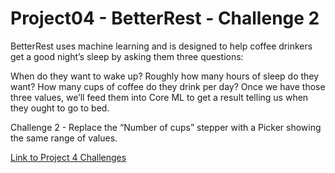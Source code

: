 # Project04 - BetterRest - Challenge 2

BetterRest uses machine learning and is designed to help coffee drinkers get a good night’s sleep by asking them three questions:

When do they want to wake up?
Roughly how many hours of sleep do they want?
How many cups of coffee do they drink per day?
Once we have those three values, we’ll feed them into Core ML to get a result telling us when they ought to go to bed.

Challenge 2 - Replace the “Number of cups” stepper with a Picker showing the same range of values.

[Link to Project 4 Challenges](https://www.hackingwithswift.com/books/ios-swiftui/betterrest-wrap-up)

